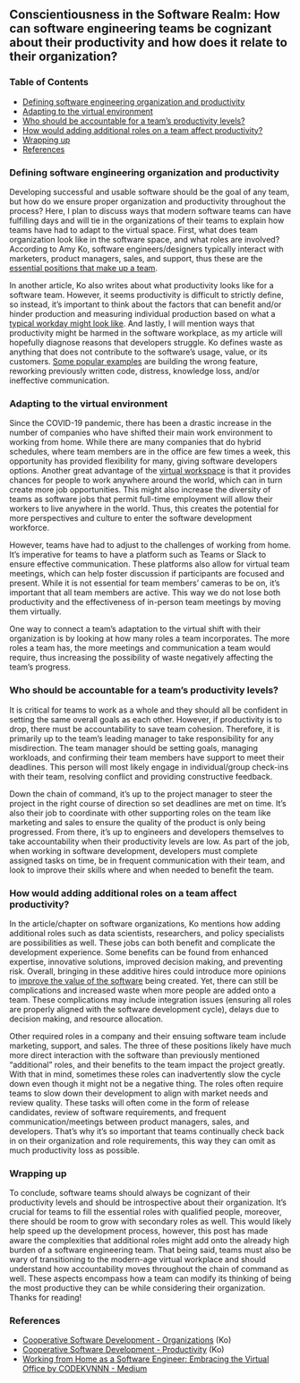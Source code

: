 ## Conscientiousness in the Software Realm: How can software engineering teams be cognizant about their productivity and how does it relate to their organization?

### Table of Contents

* [Defining software engineering organization and productivity](#Defining-software-engineering-organization-and-productivity)  
* [Adapting to the virtual environment](#Adapting-to-the-virtual-environment)  
* [Who should be accountable for a team’s productivity levels?](#Who-should-be-accountable-for-a-team’s-productivity-levels?)  
* [How would adding additional roles on a team affect productivity?](#How-would-adding-additional-roles-on-a-team-affect-productivity?)  
* [Wrapping up](#Wrapping-up)  
* [References](#References)

### Defining software engineering organization and productivity

Developing successful and usable software should be the goal of any team, but how do we ensure proper organization and productivity throughout the process? Here, I plan to discuss ways that modern software teams can have fulfilling days and will tie in the organizations of their teams to explain how teams have had to adapt to the virtual space. First, what does team organization look like in the software space, and what roles are involved? According to Amy Ko, software engineers/designers typically interact with marketers, product managers, sales, and support, thus these are the [essential positions that make up a team](https://faculty.washington.edu/ajko/books/cooperative-software-development/organizations).

In another article, Ko also writes about what productivity looks like for a software team. However, it seems productivity is difficult to strictly define, so instead, it’s important to think about the factors that can benefit and/or hinder production and measuring individual production based on what a [typical workday might look like](https://faculty.washington.edu/ajko/books/cooperative-software-development/productivity). And lastly, I will mention ways that productivity might be harmed in the software workplace, as my article will hopefully diagnose reasons that developers struggle. Ko defines waste as anything that does not contribute to the software’s usage, value, or its customers. [Some popular examples](https://faculty.washington.edu/ajko/books/cooperative-software-development/productivity) are building the wrong feature, reworking previously written code, distress, knowledge loss, and/or ineffective communication.

### Adapting to the virtual environment

Since the COVID-19 pandemic, there has been a drastic increase in the number of companies who have shifted their main work environment to working from home. While there are many companies that do hybrid schedules, where team members are in the office are few times a week, this opportunity has provided flexibility for many, giving software developers options. Another great advantage of the [virtual workspace](https://medium.com/@codekvnnn/working-from-home-as-a-software-engineer-embracing-the-virtual-office-23eb24a6c3ff) is that it provides chances for people to work anywhere around the world, which can in turn create more job opportunities. This might also increase the diversity of teams as software jobs that permit full-time employment will allow their workers to live anywhere in the world. Thus, this creates the potential for more perspectives and culture to enter the software development workforce.

However, teams have had to adjust to the challenges of working from home. It’s imperative for teams to have a platform such as Teams or Slack to ensure effective communication. These platforms also allow for virtual team meetings, which can help foster discussion if participants are focused and present. While it is not essential for team members’ cameras to be on, it’s important that all team members are active. This way we do not lose both productivity and the effectiveness of in-person team meetings by moving them virtually.

One way to connect a team’s adaptation to the virtual shift with their organization is by looking at how many roles a team incorporates. The more roles a team has, the more meetings and communication a team would require, thus increasing the possibility of waste negatively affecting the team’s progress.

### Who should be accountable for a team’s productivity levels?

It is critical for teams to work as a whole and they should all be confident in setting the same overall goals as each other. However, if productivity is to drop, there must be accountability to save team cohesion. Therefore, it is primarily up to the team’s leading manager to take responsibility for any misdirection. The team manager should be setting goals, managing workloads, and confirming their team members have support to meet their deadlines. This person will most likely engage in individual/group check-ins with their team, resolving conflict and providing constructive feedback.

Down the chain of command, it’s up to the project manager to steer the project in the right course of direction so set deadlines are met on time. It’s also their job to coordinate with other supporting roles on the team like marketing and sales to ensure the quality of the product is only being progressed. From there, it’s up to engineers and developers themselves to take accountability when their productivity levels are low. As part of the job, when working in software development, developers must complete assigned tasks on time, be in frequent communication with their team, and look to improve their skills where and when needed to benefit the team.

### How would adding additional roles on a team affect productivity?

In the article/chapter on software organizations, Ko mentions how adding additional roles such as data scientists, researchers, and policy specialists are possibilities as well. These jobs can both benefit and complicate the development experience. Some benefits can be found from enhanced expertise, innovative solutions, improved decision making, and preventing risk. Overall, bringing in these additive hires could introduce more opinions to [improve the value of the software](https://faculty.washington.edu/ajko/books/cooperative-software-development/organizations) being created. Yet, there can still be complications and increased waste when more people are added onto a team. These complications may include integration issues (ensuring all roles are properly aligned with the software development cycle), delays due to decision making, and resource allocation.

Other required roles in a company and their ensuing software team include marketing, support, and sales. The three of these positions likely have much more direct interaction with the software than previously mentioned “additional” roles, and their benefits to the team impact the project greatly. With that in mind, sometimes these roles can inadvertently slow the cycle down even though it might not be a negative thing. The roles often require teams to slow down their development to align with market needs and review quality. These tasks will often come in the form of release candidates, review of software requirements, and frequent communication/meetings between product managers, sales, and developers. That’s why it’s so important that teams continually check back in on their organization and role requirements, this way they can omit as much productivity loss as possible.

### Wrapping up

To conclude, software teams should always be cognizant of their productivity levels and should be introspective about their organization. It’s crucial for teams to fill the essential roles with qualified people, moreover, there should be room to grow with secondary roles as well. This would likely help speed up the development process, however, this post has made aware the complexities that additional roles might add onto the already high burden of a software engineering team. That being said, teams must also be wary of transitioning to the modern-age virtual workplace and should understand how accountability moves throughout the chain of command as well. These aspects encompass how a team can modify its thinking of being the most productive they can be while considering their organization. Thanks for reading\!

### References

- [Cooperative Software Development \- Organizations](https://faculty.washington.edu/ajko/books/cooperative-software-development/organizations) (Ko)
- [Cooperative Software Development \- Productivity](https://faculty.washington.edu/ajko/books/cooperative-software-development/productivity) (Ko)
- [Working from Home as a Software Engineer: Embracing the Virtual Office by CODEKVNNN \- Medium](https://medium.com/@codekvnnn/working-from-home-as-a-software-engineer-embracing-the-virtual-office-23eb24a6c3ff)
